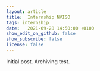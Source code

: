 ```yaml
---
layout: article
title:  Internship NVISO
tags: internship
date:   2021-09-28 14:50:00 +0100
show_edit_on_github: false
show_subscribe: false
license: false
---
```



Initial post. Archiving test.
<!--more-->